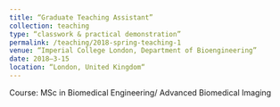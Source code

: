 ```yaml
---
title: “Graduate Teaching Assistant”
collection: teaching
type: “classwork & practical demonstration”
permalink: /teaching/2018-spring-teaching-1
venue: “Imperial College London, Department of Bioengineering”
date: 2018–3-15
location: “London, United Kingdom“
---
```


Course: MSc in Biomedical Engineering/ Advanced Biomedical Imaging